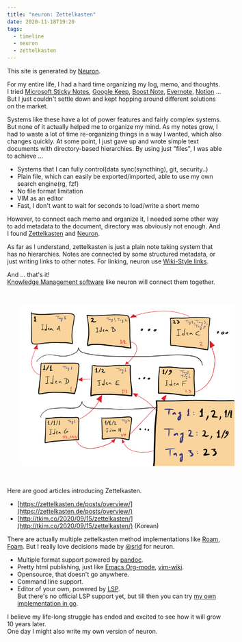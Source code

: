 ```yaml
---
title: "neuron: Zettelkasten"
date: 2020-11-18T19:20
tags:
  - timeline
  - neuron
  - zettelkasten
---
```


This site is generated by [Neuron](https://neuron.zettel.page/).

For my entire life, I had a hard time organizing my log, memo, and thoughts. I tried 
[Microsoft Sticky Notes](https://en.wikipedia.org/wiki/Sticky_Notes),
[Google Keep](https://keep.google.com),
[Boost Note](https://boostnote.io/),
[Evernote](https://evernote.com/),
[Notion](https://www.notion.so/) ... But I just couldn't settle down and kept hopping around different solutions on the market. 

Systems like these have a lot of power features and fairly complex systems. But none of it actually helped me to 
organize my mind. As my notes grow, I had to waste a lot of time re-organizing things in a
way I wanted, which also changes quickly.
At some point, I just gave up and wrote simple text
documents with directory-based hierarchies. 
By using just "files", I was able to achieve ...
- Systems that I can fully control(data sync(syncthing), git, security..)
- Plain file, which can easily be exported/imported, able to use my own search engine(rg, fzf)
- No file format limitation
- VIM as an editor
- Fast, I don't want to wait for seconds to load/write a short memo

However, to connect each memo and organize it, I needed some other way to add metadata to the document,
directory was obviously not enough. And I found
[Zettelkasten](https://en.wikipedia.org/wiki/Zettelkasten) and
[Neuron](https://neuron.zettel.page/). 

As far as I understand, zettelkasten is just a plain note taking system that has no hierarchies. 
Notes are connected by some structured metadata, or just writing links to other notes. For linking, neuron use [Wiki-Style links](https://github.com/srid/neuron/pull/351).

And ... that's it!  
[Knowledge Management software](https://en.wikipedia.org/wiki/Knowledge_management_software) like neuron will connect them together.

<img src="./static/zettelkasten.png?centerme" width="500" style='padding: 2rem;'>

Here are good articles introducing Zettelkasten.
- [https://zettelkasten.de/posts/overview/](https://zettelkasten.de/posts/overview/)
- [http://tkim.co/2020/09/15/zettelkasten/](http://tkim.co/2020/09/15/zettelkasten/) (Korean)

There are actually multiple zettelkasten method implementations like
[Roam](https://roamresearch.com/), [Foam](https://github.com/foambubble/foam).
But I really love decisions made by [@srid](https://www.srid.ca/) for neuron.
- Multiple format support powered by [pandoc](https://www.srid.ca/cbf057a6.html).
- Pretty html publishing, just like [Emacs Org-mode](https://orgmode.org/worg/org-tutorials/org-publish-html-tutorial.html), [vim-wiki](https://github.com/vimwiki/vimwiki).
- Opensource, that doesn't go anywhere.
- Command line support.
- Editor of your own, powered by [LSP](https://github.com/srid/neuron/issues/213).  
  But there's no official LSP support yet, but till then you can try [my own implementation in go](https://github.com/aca/neuron-language-server). 

I believe my life-long struggle has ended and excited to see how it will grow 10 years later.  
One day I might also write my own version of neuron.
